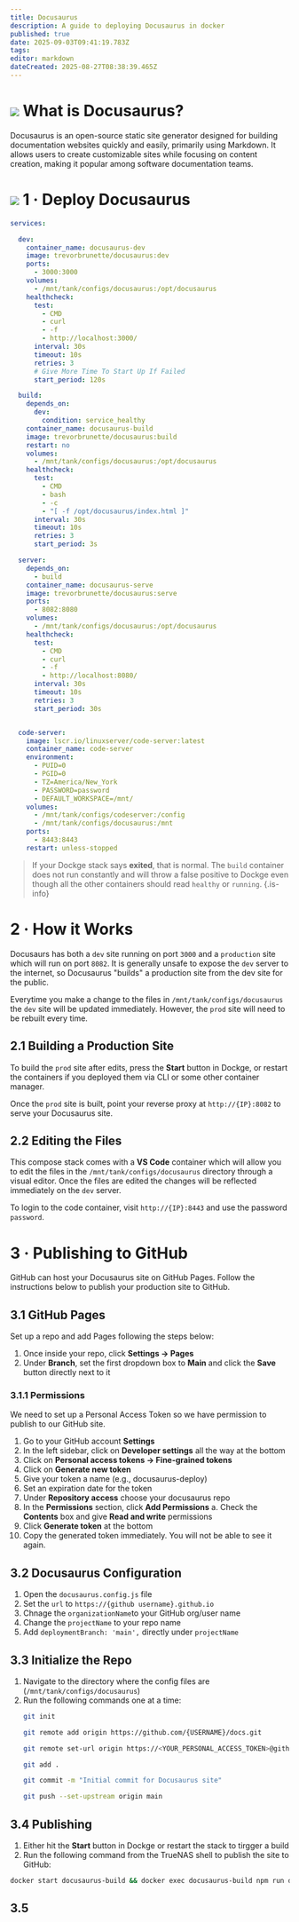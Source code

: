 ```yaml
---
title: Docusaurus
description: A guide to deploying Docusaurus in docker
published: true
date: 2025-09-03T09:41:19.783Z
tags: 
editor: markdown
dateCreated: 2025-08-27T08:38:39.465Z
---
```


# <img src="/docusaurus.png" class="tab-icon"> What is Docusaurus?
Docusaurus is an open-source static site generator designed for building documentation websites quickly and easily, primarily using Markdown. It allows users to create customizable sites while focusing on content creation, making it popular among software documentation teams.

# <img src="/docker.png" class="tab-icon"> 1 · Deploy Docusaurus


```yaml
services:

  dev:
    container_name: docusaurus-dev
    image: trevorbrunette/docusaurus:dev
    ports:
      - 3000:3000
    volumes:
      - /mnt/tank/configs/docusaurus:/opt/docusaurus
    healthcheck:
      test:
        - CMD
        - curl
        - -f
        - http://localhost:3000/
      interval: 30s
      timeout: 10s
      retries: 3
      # Give More Time To Start Up If Failed 
      start_period: 120s

  build:
    depends_on:
      dev:
        condition: service_healthy
    container_name: docusaurus-build
    image: trevorbrunette/docusaurus:build
    restart: no
    volumes:
      - /mnt/tank/configs/docusaurus:/opt/docusaurus
    healthcheck:
      test:
        - CMD
        - bash
        - -c
        - "[ -f /opt/docusaurus/index.html ]"
      interval: 30s
      timeout: 10s
      retries: 3
      start_period: 3s

  server:
    depends_on:
      - build
    container_name: docusaurus-serve
    image: trevorbrunette/docusaurus:serve
    ports:
      - 8082:8080
    volumes:
      - /mnt/tank/configs/docusaurus:/opt/docusaurus
    healthcheck:
      test:
        - CMD
        - curl
        - -f
        - http://localhost:8080/
      interval: 30s
      timeout: 10s
      retries: 3
      start_period: 30s


  code-server:
    image: lscr.io/linuxserver/code-server:latest
    container_name: code-server
    environment:
      - PUID=0
      - PGID=0
      - TZ=America/New_York
      - PASSWORD=password
      - DEFAULT_WORKSPACE=/mnt/
    volumes:
      - /mnt/tank/configs/codeserver:/config
      - /mnt/tank/configs/docusaurus:/mnt
    ports:
      - 8443:8443
    restart: unless-stopped
```
> If your Dockge stack says **exited**, that is normal. The `build` container does not run constantly and will throw a false positive to Dockge even though all the other containers should read `healthy` or `running`.
{.is-info}


# 2 · How it Works

Docusaurs has both a `dev` site running on port `3000` and a `production` site which will run on port `8082`. It is generally unsafe to expose the `dev` server to the internet, so Docusaurus "builds" a production site from the dev site for the public.

Everytime you make a change to the files in `/mnt/tank/configs/docusaurus` the `dev` site will be updated immediately. However, the `prod` site will need to be rebuilt every time. 

## 2.1 Building a Production Site

To build the `prod` site after edits, press the **Start** button in Dockge, or restart the containers if you deployed them via CLI or some other container manager.


Once the `prod` site is built, point your reverse proxy at `http://{IP}:8082` to serve your Docusaurus site. 


## 2.2 Editing the Files

This compose stack comes with a **VS Code** container which will allow you to edit the files in the `/mnt/tank/configs/docusaurus` directory through a visual editor. Once the files are edited the changes will be reflected immediately on the `dev` server. 

To login to the code container, visit `http://{IP}:8443` and use the password `password`.

# 3 · Publishing to GitHub

GitHub can host your Docusaurus site on GitHub Pages. Follow the instructions below to publish your production site to GitHub.

## 3.1 GitHub Pages

Set up a repo and add Pages following the steps below:

1. Once inside your repo, click **Settings → Pages**
1. Under **Branch**, set the first dropdown box to **Main** and click the **Save** button directly next to it

### 3.1.1 Permissions

We need to set up a Personal Access Token so we have permission to publish to our GitHub site.

1. Go to your GitHub account **Settings**
1. In the left sidebar, click on **Developer settings** all the way at the bottom
1. Click on **Personal access tokens → Fine-grained tokens**
1. Click on **Generate new token**
1. Give your token a name (e.g., docusaurus-deploy)
1. Set an expiration date for the token
1. Under **Repository access** choose your docusaurus repo
1. In the **Permissions** section, click **Add Permissions** 
	a. Check the **Contents** box and give **Read and write** permissions
1. Click **Generate token** at the bottom
1. Copy the generated token immediately. You will not be able to see it again.


## 3.2 Docusaurus Configuration
1. Open the `docusaurus.config.js` file
1. Set the `url` to `https://{github username}.github.io`
1. Chnage the `organizationName`to your GitHub org/user name
1. Change the `projectName` to your repo name
1. Add `deploymentBranch: 'main',` directly under `projectName`

## 3.3 Initialize the Repo
1. Navigate to the directory where the config files are (`/mnt/tank/configs/docusaurus`)
1. Run the following commands one at a time:
    ```bash
    git init
    ```
    ```bash
    git remote add origin https://github.com/{USERNAME}/docs.git
    ```
    ```bash
    git remote set-url origin https://<YOUR_PERSONAL_ACCESS_TOKEN>@github.com/{USERNAME}/{REPONAME}.git
    ```
    ```bash
    git add .
    ```
    ```bash
    git commit -m "Initial commit for Docusaurus site"
    ```
    ```bash
    git push --set-upstream origin main
    ```

## 3.4 Publishing
1. Either hit the **Start** button in Dockge or restart the stack to tirgger a build
1. Run the following command from the TrueNAS shell to publish the site to GitHub:
```bash
docker start docusaurus-build && docker exec docusaurus-build npm run deploy
```

## 3.5 

